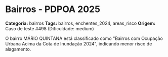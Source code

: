 # Bairros - PDPOA 2025

**Categoria:** bairros
**Tags:** bairros, enchentes_2024, areas_risco
**Origem:** Caso de teste #498 (Dificuldade: medium)

O bairro MÁRIO QUINTANA está classificado como "Bairros com Ocupação Urbana Acima da Cota de Inundação 2024", indicando menor risco de alagamento.